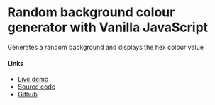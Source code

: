 # Random background colour generator with Vanilla JavaScript

Generates a random background and displays the hex colour value

#### Links
- [Live demo](https://js-random-background-colour.rjlevy.repl.co/)
- [Source code](https://repl.it/@rjlevy/js-random-background-colour)
- [Github](https://github.com/rolandjlevy/js-random-background-colour)

